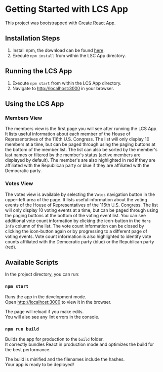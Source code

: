 # Getting Started with LCS App

This project was bootstrapped with [Create React App](https://github.com/facebook/create-react-app).

## Installation Steps
1. Install npm, the download can be found [here](https://nodejs.org/en/).
2. Execute `npm install` from within the LSC App directory.

## Running the LCS App
1. Execute `npm start` from within the LCS App directory.
2. Navigate to [http://localhost:3000](http://localhost:3000) in your browser.

## Using the LCS App
### Members View
The members view is the first page you will see after running the LCS App. It lists useful information about each member of the House of Representatives of the 116th U.S. Congress. The list will only display 10 members at a time, but can be paged through using the paging buttons at the bottom of the member list. The list can also be sorted by the member's last names or filtered by the member's status (active members are displayed by default). The member's are also highlighted in red if they are affiliated with the Republican party or blue if they are affiliated with the Democratic party. 

### Votes View
The votes view is available by selecting the `Votes` navigation button in the upper-left area of the page. It lists useful information about the voting events of the House of Representatives of the 116th U.S. Congress. The list will only display 10 voting events at a time, but can be paged through using the paging buttons at the bottom of the voting event list. You can see additional vote count information by clicking the icon-button in the `More Info` column of the list. The vote count information can be closed by clicking the icon-button again or by progressing to a different page of voting events. Vote count information is also highlighted to identify vote counts affiliated with the Democratic party (blue) or the Republican party (red). 

## Available Scripts

In the project directory, you can run:

### `npm start`

Runs the app in the development mode.\
Open [http://localhost:3000](http://localhost:3000) to view it in the browser.

The page will reload if you make edits.\
You will also see any lint errors in the console.

### `npm run build`

Builds the app for production to the `build` folder.\
It correctly bundles React in production mode and optimizes the build for the best performance.

The build is minified and the filenames include the hashes.\
Your app is ready to be deployed!
